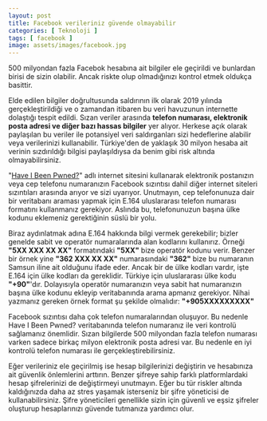 ```yaml
---
layout: post
title: Facebook verileriniz güvende olmayabilir
categories: [ Teknoloji ]
tags: [ facebook ]
image: assets/images/facebook.jpg
---
```

500 milyondan fazla Facebok hesabına ait bilgiler ele geçirildi ve bunlardan birisi de sizin olabilir. Ancak riskte olup olmadığınızı kontrol etmek oldukça basittir.

Elde edilen bilgiler doğrultusunda saldırının ilk olarak 2019 yılında gerçekleştirildiği ve o zamandan itibaren bu veri havuzunun internette dolaştığı tespit edildi. Sızan veriler arasında **telefon numarası, elektronik posta adresi ve diğer bazı hassas bilgiler** yer alıyor. Herkese açık olarak paylaşılan bu veriler ile potansiyel veri saldırganları sizi hedeflerine alabilir veya verilerinizi kullanabilir. Türkiye'den de yaklaşık 30 milyon hesaba ait verinin sızdırıldığı bilgisi paylaşıldıysa da benim gibi risk altında olmayabilirsiniz.

"[Have I Been Pwned?](https://haveibeenpwned.com/)" adlı internet sitesini kullanarak elektronik postanızın veya cep telefonu numaranızın Facebook sızıntısı dahil diğer internet siteleri sızıntıları arasında arıyor ve sizi uyarıyor. Unutmayın, cep telefonunuza dair bir veritabanı araması yapmak için E.164 uluslararası telefon numarası formatını kullanmanız gerekiyor. Aslında bu, telefonunuzun başına ülke kodunu eklemeniz gerektiğinin süslü bir yolu.

Biraz aydınlatmak adına E.164 hakkında bilgi vermek gerekebilir; bizler genelde sabit ve operatör numaralarında alan kodlarını kullanırız. Örneği **"5XX XXX XX XX"** formatındaki **"5XX"** bize operatör kodunu verir. Benzer bir örnek yine **"362 XXX XX XX"** numarasındaki **"362"** bize bu numaranın Samsun iline ait olduğunu ifade eder. Ancak bir de ülke kodları vardır, işte E.164 için ülke kodları da gereklidir. Türkiye için uluslararası ülke kodu **"+90"**'dır. Dolayısıyla operatör numaranızın veya sabit hat numaranızın başına ülke kodunu ekleyip veritabanında arama apmanız gerekiyor. Nihai yazmanız gereken örnek format şu şekilde olmalıdır: **"+905XXXXXXXXX"**

Facebook sızıntısı daha çok telefon numaralarından oluşuyor. Bu nedenle Have I Been Pwned? veritabanında telefon numaranız ile veri kontrolü sağlamanız önemlidir. Sızan bilgilerde 500 milyondan fazla telefon numarası varken sadece birkaç milyon elektronik posta adresi var. Bu nedenle en iyi kontrolü telefon numarası ile gerçekleştirebilirsiniz.

Eğer verileriniz ele geçirilmiş ise hesap bilgilerinizi değiştirin ve hesabınıza ait güvenlik önlemlerini arttırın. Benzer şifreye sahip farklı platformlardaki hesap şifrelerinizi de değiştirmeyi unutmayın. Eğer bu tür riskler altında kaldığınızda daha az stres yaşamak isterseniz bir şifre yöneticisi de kullanabilirsiniz. Şifre yöneticileri genellikle sizin için güvenli ve eşsiz şifreler oluşturup hesaplarınızı güvende tutmanıza yardımcı olur.
